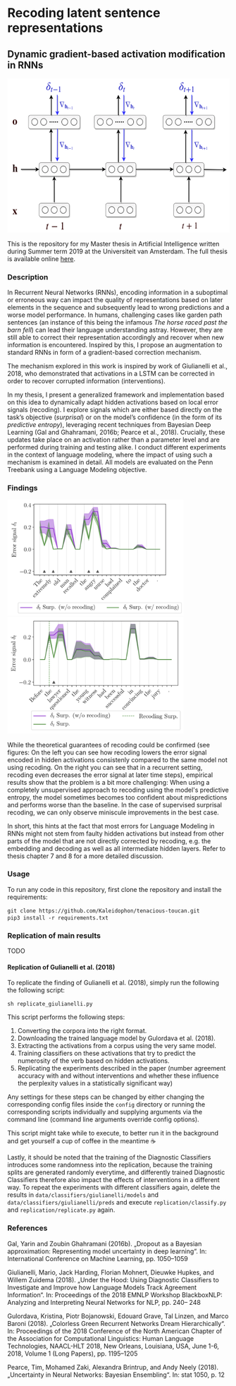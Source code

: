 # Recoding latent sentence representations
## Dynamic gradient-based activation modification in RNNs

<img src="img/readme/recoding.png" height="350"><br>

This is the repository for my Master thesis in Artificial Intelligence written during Summer term 2019 at the Universiteit van Amsterdam.
The full thesis is available online [here](https://www.dropbox.com/s/v0awwvk6xmax3zy/ulmer_thesis.pdf?dl=0).

### Description

In Recurrent Neural Networks (RNNs), encoding information in a suboptimal or erroneous way can impact the quality of 
representations based on later elements in the sequence and subsequently lead to wrong predictions and a worse model performance. 
In humans, challenging cases like garden path sentences (an instance of this being the infamous *The horse raced past the barn fell*) can lead their language understanding astray. 
However, they are still able to correct their representation accordingly and recover when new information is encountered. 
Inspired by this, I propose an augmentation to standard RNNs in form of a gradient-based correction mechanism. 

The mechanism explored in this work is inspired by work of Giulianelli et al., 2018, who demonstrated that activations in a LSTM can be corrected in order to recover corrupted information (interventions). 

In my thesis, I present a generalized framework and implementation based on this idea to dynamically adapt hidden activations based on local error signals (recoding).
I explore signals which are either based directly on the task’s objective (*surprisal*) or on the model’s confidence (in the form of its *predictive entropy*), leveraging recent techniques from Bayesian Deep Learning (Gal and Ghahramani, 2016b; Pearce et al., 2018).
Crucially, these updates take place on an activation rather than a parameter level and are performed during training and testing alike. I conduct different experiments in the context of language modeling, where the impact of using such a mechanism is examined in detail.
All models are evaluated on the Penn Treebank using a Language Modeling objective.

### Findings

<img src="img/readme/qualitative1.png" width="400"><img src="img/readme/qualitative2.png" width="400"><br>

While the theoretical guarantees of recoding could be confirmed (see figures: On the left you can see how recoding lowers the
error signal encoded in hidden activations consistenly compared to the same model not using recoding. On the right you can see
that in a recurrent setting, recoding even decreases the error signal at later time steps), empirical results show 
that the problem is a bit more challenging: When using a completely unsupervised approach to recoding using the model's 
predictive entropy, the model sometimes becomes too confident about mispredictions and performs worse than the baseline. 
In the case of supervised surprisal recoding, we can only observe miniscule improvements in the best case.

In short, this hints at the fact that most errors for Language Modeling in RNNs might not stem from faulty hidden activations but 
instead from other parts of the model that are not directly corrected by recoding, e.g. the embedding and decoding as well 
as all intermediate hidden layers. Refer to thesis chapter 7 and 8 for a more detailed discussion.

### Usage

To run any code in this repository, first clone the repository and install the requirements:

    git clone https://github.com/Kaleidophon/tenacious-toucan.git
    pip3 install -r requirements.txt
    
### Replication of main results

TODO

#### Replication of Gulianelli et al. (2018)

To replicate the finding of Gulianelli et al. (2018), simply run the following the following script:

    sh replicate_giulianelli.py
    
This script performs the following steps:

1. Converting the corpora into the right format. 
2. Downloading the trained language model by Gulordava et al. (2018).
3. Extracting the activations from a corpus using the very same model.
4. Training classifiers on these activations that try to predict the numerosity of the verb based on hidden activations.
5. Replicating the experiments described in the paper (number agreement accuracy with and without interventions and 
whether these influence the perplexity values in a statistically significant way)

Any settings for these steps can be changed by either changing the corresponding config files inside the `config` directory
or running the corresponding scripts individually and supplying arguments via the command line (command line arguments override
config options).

This script might take while to execute, to better run it in the background and get yourself a cup of coffee in the 
meantime :coffee:

Lastly, it should be noted that the training of the Diagnostic Classifiers introduces some randomness into the 
replication, because the training splits are generated randomly everytime, and differently trained Diagnostic Classifiers
therefore also impact the effects of interventions in a different way. To repeat the experiments with different classifiers
again, delete the results in `data/classifiers/giulianelli/models` and `data/classifiers/giulianelli/preds` and execute 
`replication/classify.py` and `replication/replicate.py` again.


### References

Gal, Yarin and Zoubin Ghahramani (2016b). „Dropout as a Bayesian approximation: Representing model uncertainty in deep learning“. In: International Conference on Machine Learning, pp. 1050–1059

Giulianelli, Mario, Jack Harding, Florian Mohnert, Dieuwke Hupkes, and Willem Zuidema (2018). „Under the Hood: Using Diagnostic Classifiers to Investigate and Improve how Language Models Track Agreement Information“. In: Proceedings of the 2018 EMNLP Workshop BlackboxNLP: Analyzing and Interpreting Neural Networks for NLP, pp. 240– 248

Gulordava, Kristina, Piotr Bojanowski, Edouard Grave, Tal Linzen, and Marco Baroni (2018). „Colorless Green Recurrent Networks Dream Hierarchically“. In: Proceedings of the 2018 Conference of the North American Chapter of the Association for Computational Linguistics:
Human Language Technologies, NAACL-HLT 2018, New Orleans, Louisiana, USA, June 1-6, 2018, Volume 1 (Long Papers), pp. 1195–1205

Pearce, Tim, Mohamed Zaki, Alexandra Brintrup, and Andy Neely (2018). „Uncertainty in Neural Networks: Bayesian Ensembling“. In: stat 1050, p. 12
